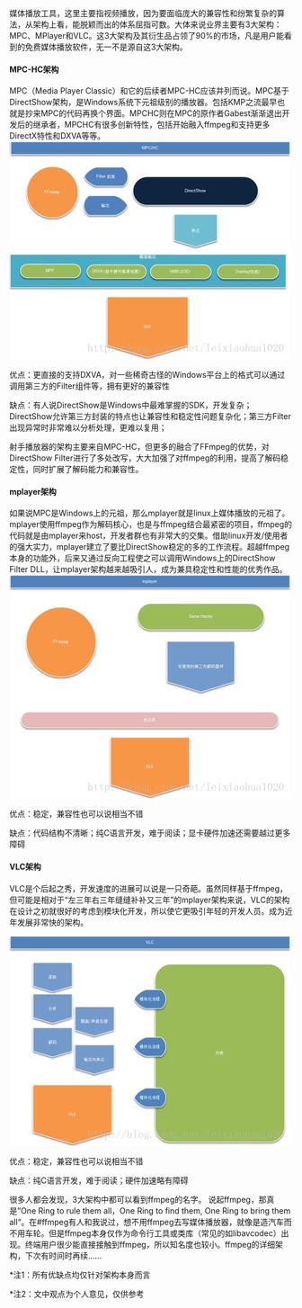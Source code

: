 媒体播放工具，这里主要指视频播放，因为要面临庞大的兼容性和纷繁复杂的算法，从架构上看，能脱颖而出的体系屈指可数。大体来说业界主要有3大架构：MPC、MPlayer和VLC。这3大架构及其衍生品占领了90%的市场，凡是用户能看到的免费媒体播放软件，无一不是源自这3大架构。   

#### MPC-HC架构   

MPC（Media Player Classic）和它的后续者MPC-HC应该并列而说。MPC基于DirectShow架构，是Windows系统下元祖级别的播放器。包括KMP之流最早也就是抄来MPC的代码再换个界面。MPCHC则在MPC的原作者Gabest渐渐退出开发后的继承者，MPCHC有很多创新特性，包括开始融入ffmpeg和支持更多DirectX特性和DXVA等等。  
![](_v_images/20191029165126063_11305.png)  

优点：更直接的支持DXVA，对一些稀奇古怪的Windows平台上的格式可以通过调用第三方的Filter组件等，拥有更好的兼容性   

缺点：有人说DirectShow是Windows中最难掌握的SDK，开发复杂；DirectShow允许第三方封装的特点也让兼容性和稳定性问题复杂化；第三方Filter出现异常时非常难以分析处理，更难以复用；  

射手播放器的架构主要来自MPC-HC，但更多的融合了FFmpeg的优势，对DirectShow Filter进行了多处改写，大大加强了对ffmpeg的利用，提高了解码稳定性，同时扩展了解码能力和兼容性。   





#### mplayer架构   

如果说MPC是Windows上的元祖，那么mplayer就是linux上媒体播放的元祖了。mplayer使用ffmpeg作为解码核心，也是与ffmpeg结合最紧密的项目，ffmpeg的代码就是由mplayer来host，开发者群也有非常大的交集。借助linux开发/使用者的强大实力，mplayer建立了要比DirectShow稳定的多的工作流程。超越ffmpeg本身的功能外，后来又通过反向工程使之可以调用Windows上的DirectShow Filter DLL，让mplayer架构越来越吸引人，成为兼具稳定性和性能的优秀作品。    
![](_v_images/20191029165201807_7285.png)  

优点：稳定，兼容性也可以说相当不错   

缺点：代码结构不清晰；纯C语言开发，难于阅读；显卡硬件加速还需要越过更多障碍   



#### VLC架构   

VLC是个后起之秀，开发速度的进展可以说是一只奇葩。虽然同样基于ffmpeg，但可能是相对于“左三年右三年缝缝补补又三年”的mplayer架构来说，VLC的架构在设计之初就很好的考虑到模块化开发，所以使它更吸引年轻的开发人员。成为近年发展非常快的架构。   

![](_v_images/20191029170451873_17220.png)  

优点：稳定，兼容性也可以说相当不错   

缺点：纯C语言开发，难于阅读；硬件加速略有障碍   

很多人都会发现，3大架构中都可以看到ffmpeg的名字。 说起ffmpeg，那真是”One Ring to rule them all，One Ring to find them, One Ring to bring them all“。在#ffmpeg有人和我说过，想不用ffmpeg去写媒体播放器，就像是造汽车而不用车轮。但是ffmpeg本身仅作为命令行工具或类库（常见的如libavcodec）出现。终端用户很少能直接接触到ffmpeg，所以知名度也较小。ffmpeg的详细架构，下次有时间时再续……   

*注1：所有优缺点均仅针对架构本身而言   

*注2：文中观点为个人意见，仅供参考